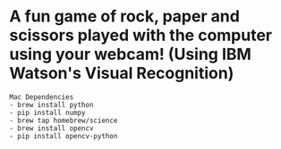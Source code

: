 # A fun game of rock, paper and scissors played with the computer using your webcam! (Using IBM Watson's Visual Recognition)

```
Mac Dependencies
- brew install python
- pip install numpy
- brew tap homebrew/science
- brew install opencv
- pip install opencv-python
```